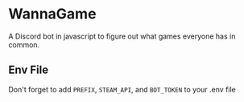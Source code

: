 # WannaGame
A Discord bot in javascript to figure out what games everyone has in common.

## Env File
Don't forget to add `PREFIX`, `STEAM_API`, and `BOT_TOKEN` to your .env file
